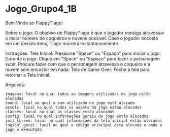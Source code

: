 # Jogo_Grupo4_1B 
 Bem Vindo ao FlappyTiago!

Sobre o jogo: 
O objetivo de FlappyTiago é que o jogador consiga atravessar o maior número de coqueiros e nuvens possível. Caso o jogador encoste em um desses itens, Tiago morrerá instantaneamente.

Instruções: 
 Tela Inicial: 
    Pressione "Space" ou "Espaço" para iniciar o jogo.
 Durante o jogo: 
    Clique em "Space" ou "Espaço" para fazer o personagem subir.
    Procure fazer com que o personagem atravesse o coqueiro e a nuvem sem encostar em nada.
 Tela de Game Over:
    Feche a tela para retornar a Tela Inicial.

Arquivos:

    imagens: local no qual todas as imagens utilizadas no jogo estão alocadas
    sound: local no qual o som utilizado no jogo está alocado
    assets: local no qual todos os assets do jogo estão alocados
    classes: local no qual as classes estão alocadas
    config: local no qual informações gerais do jogo estão alocados
    init_screen: local no qual informações da tela inicial estão alocadas
    logical_geral: local no qual o código principal está alocado e onde o jogo é executado
    
